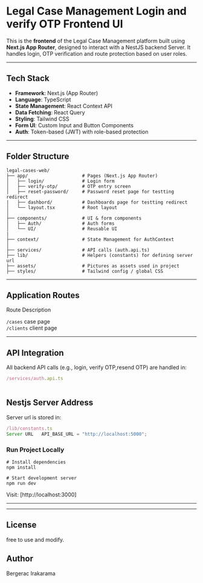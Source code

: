 # Legal Case Management Login and verify OTP Frontend UI

This is the **frontend** of the Legal Case Management platform built using **Next.js App Router**, designed to interact with a NestJS backend Server. It handles login, OTP verification and route protection based on user roles.

---

## Tech Stack

- **Framework**: Next.js (App Router)
- **Language**: TypeScript
- **State Management**: React Context API
- **Data Fetching**: React Query
- **Styling**: Tailwind CSS
- **Form UI**: Custom Input and Button Components
- **Auth**: Token-based (JWT) with role-based protection

---

## Folder Structure

```
legal-cases-web/
├── app/                    # Pages (Next.js App Router)
│   ├── login/              # Login form
│   ├── verify-otp/         # OTP entry screen
│   ├── reset-password/     # Password reset page for testting redirect
|   ├── dashbord/           # Dashboards page for testting redirect
│   └── layout.tsx          # Root layout
│
├── components/             # UI & form components
│   ├── Auth/               # Auth forms
│   └── UI/                 # Reusable UI
|
├── context/                # State Management for AuthContext
│      
├── services/               # API calls (auth.api.ts)
├── lib/                    # Helpers (constants) for defining server url
├── assets/                 # Pictures as assets used in project
├── styles/                 # Tailwind config / global CSS
```

---

##  Application Routes

 Route                 Description                            

 `/cases`              case page             
 `/clients`            client page          



---


## API Integration

All backend API calls (e.g., login, verify OTP,resend OTP) are handled in:

```ts
/services/auth.api.ts
```
```
```

## Nestjs Server Address

Server url is stored  in:

```ts
/lib/constants.ts
Server URL   API_BASE_URL = "http://localhost:5000";

```



### Run Project Locally

```
# Install dependencies
npm install

# Start development server
npm run dev
```

Visit: [http://localhost:3000]

---

---

## License 

free to use and modify.

## Author

Bergerac Irakarama
